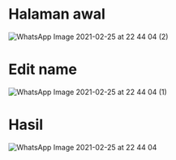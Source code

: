 # Halaman awal
![WhatsApp Image 2021-02-25 at 22 44 04 (2)](https://user-images.githubusercontent.com/54672937/109178580-93f79c80-77bb-11eb-9035-1024fbd01dad.jpeg)

# Edit name
![WhatsApp Image 2021-02-25 at 22 44 04 (1)](https://user-images.githubusercontent.com/54672937/109178595-9823ba00-77bb-11eb-86aa-ca522f85853e.jpeg)

# Hasil
![WhatsApp Image 2021-02-25 at 22 44 04](https://user-images.githubusercontent.com/54672937/109178602-9bb74100-77bb-11eb-9e06-203890deaf5f.jpeg)

